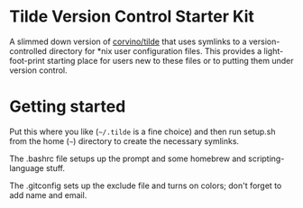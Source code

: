 # Tilde Version Control Starter Kit

A slimmed down version of [corvino/tilde](https://github.com/corvino/tilde) that uses symlinks to a version-controlled directory for *nix user configuration files. This provides a light-foot-print starting place for users new to these files or to putting them under version control.

# Getting started

Put this where you like (`~/.tilde` is a fine choice) and then run setup.sh from the home (`~`) directory to create the necessary symlinks.

The .bashrc file setups up the prompt and some homebrew and scripting-language stuff.

The .gitconfig sets up the exclude file and turns on colors; don't forget to add name and email.
